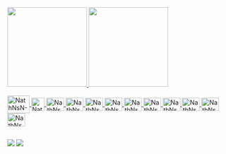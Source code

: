<!--
**nathNsN/nathNsN** is a ✨ _special_ ✨ repository because its `README.md` (this file) appears on your GitHub profile.

Here are some ideas to get you started:

- 🔭 I’m currently working on ...
- 🌱 I’m currently learning ...
- 👯 I’m looking to collaborate on ...
- 🤔 I’m looking for help with ...
- 💬 Ask me about ...
- 📫 How to reach me: ...
- 😄 Pronouns: ...
- ⚡ Fun fact: ...
-->

<div>
    <a href="https://github.com/nathNsN/nathNsN/edit/main/README.md">
    <img height="180em" src="https://github-readme-stats.vercel.app/api?username=nathNsN&theme=algolia&show_icons=true&include_2022_commits=true"/>
    <img height="180em" src="https://github-readme-stats.vercel.app/api/top-langs/?username=nathNsN&theme=algolia&langs_count=3"/>
</div>

<div style="display: inline_block"><br>
    <img align="center" alt="NathNsN-rust" height="40" width="50" src="https://cdn.jsdelivr.net/gh/devicons/devicon/icons/rust/rust-plain.svg">
    <img align="center" alt="NathNsN-delphi" height="30" width="30" src="https://cdn-icons-png.flaticon.com/512/5968/5968252.png">
    <img align="center" alt="NathNsN-ts" height="30" width="40" src="https://cdn.jsdelivr.net/gh/devicons/devicon/icons/typescript/typescript-original.svg">
    <img align="center" alt="NathNsN-nodejs" height="30" width="40" src="https://cdn.jsdelivr.net/gh/devicons/devicon/icons/nodejs/nodejs-original.svg">
    <img align="center" alt="NathNsN-reactjs" height="30" width="40" src="https://cdn.jsdelivr.net/gh/devicons/devicon/icons/react/react-original.svg"> 
    <img align="center" alt="NathNsN-postgres" height="30" width="40" src="https://cdn.jsdelivr.net/gh/devicons/devicon/icons/postgresql/postgresql-original.svg"> 
    <img align="center" alt="NathNsN-redis" height="30" width="40" src="https://cdn.jsdelivr.net/gh/devicons/devicon/icons/redis/redis-original.svg"> 
    <img align="center" alt="NathNsN-kubernetes" height="30" width="40" src="https://cdn.jsdelivr.net/gh/devicons/devicon/icons/kubernetes/kubernetes-plain.svg"> 
    <img align="center" alt="NathNsN-git" height="30" width="40" src="https://cdn.jsdelivr.net/gh/devicons/devicon/icons/git/git-original.svg">
    <img align="center" alt="NathNsN-grafana" height="30" width="40" src="https://cdn.jsdelivr.net/gh/devicons/devicon/icons/grafana/grafana-original.svg">
    <img align="center" alt="NathNsN-docker" height="30" width="40" src="https://cdn.jsdelivr.net/gh/devicons/devicon/icons/docker/docker-plain.svg">
    <img align="center" alt="NathNsN-terraform" height="30" width="40" src="https://cdn.jsdelivr.net/gh/devicons/devicon/icons/terraform/terraform-original.svg">
 </div>
    
##

<div>
    <a href="mailto:nathansantos3211@gmail.com"> <img src="https://img.shields.io/badge/Gmail-D14836?style=for-the-badge&logo=gmail&logoColor=white" target="_blank"></a>
     <!---<a href="@nathNsN"> <img src="https://img.shields.io/badge/Telegram-2CA5E0?style=for-the-badge&logo=telegram&logoColor=white" target="_blank"></a>-->
    <a href="https://www.linkedin.com/in/nathan-nascimento-017512137/"> <img src="https://img.shields.io/badge/LinkedIn-0077B5?style=for-the-badge&logo=linkedin&logoColor=white" target="_blank"></a>
</div>
   
